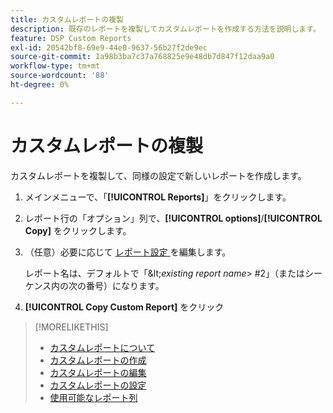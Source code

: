 ```yaml
---
title: カスタムレポートの複製
description: 既存のレポートを複製してカスタムレポートを作成する方法を説明します。
feature: DSP Custom Reports
exl-id: 20542bf8-69e9-44e0-9637-56b27f2de9ec
source-git-commit: 1a98b3ba7c37a768825e9e48db7d847f12daa9a0
workflow-type: tm+mt
source-wordcount: '88'
ht-degree: 0%

---
```


# カスタムレポートの複製

カスタムレポートを複製して、同様の設定で新しいレポートを作成します。

1. メインメニューで、「**[!UICONTROL Reports]**」をクリックします。

1. レポート行の「オプション」列で、**[!UICONTROL options]**/**[!UICONTROL Copy]** をクリックします。

1. （任意）必要に応じて [ レポート設定 ](/help/dsp/reports/report-settings.md) を編集します。

   レポート名は、デフォルトで「\&lt;*existing report name*\> \#2」（またはシーケンス内の次の番号）になります。

1. **[!UICONTROL Copy Custom Report]** をクリック

>[!MORELIKETHIS]
>
>* [ カスタムレポートについて ](/help/dsp/reports/report-about.md)
>* [ カスタムレポートの作成 ](/help/dsp/reports/report-create.md)
>* [ カスタムレポートの編集 ](/help/dsp/reports/report-edit.md)
>* [ カスタムレポートの設定 ](/help/dsp/reports/report-settings.md)
>* [ 使用可能なレポート列 ](/help/dsp/reports/report-columns.md)
